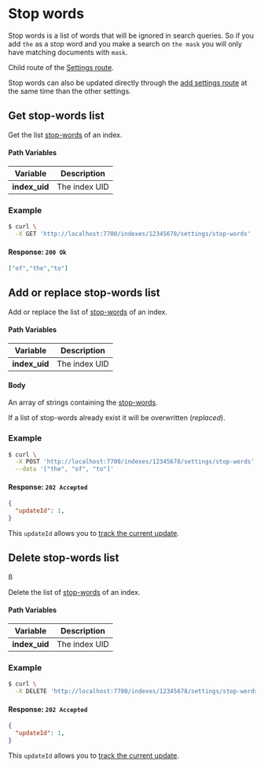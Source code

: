 # Stop words

Stop words is a list of words that will be ignored in search queries. So if you add `the` as a stop word and you make a search on `the mask` you will only have matching documents with `mask`.

Child route of the [Settings route](/references/settings.md).

Stop words can also be updated directly through the [add settings route](/references/settings.md#add-settings) at the same time than the other settings.

## Get stop-words list

<RouteHighlighter method="GET" route="/indexes/:index_uid/settings/stop-words" />

Get the list [stop-words](/guides/advanced_guides/stop_words.md) of an index.

#### Path Variables

| Variable          | Description           |
|-------------------|-----------------------|
| **index_uid**         | The index UID |

### Example

```bash
$ curl \
  -X GET 'http://localhost:7700/indexes/12345678/settings/stop-words'
```

#### Response: `200 Ok`

```json
["of","the","to"]
```

## Add or replace stop-words list

<RouteHighlighter method="POST" route="/indexes/:index_uid/settings/stop-words" />

Add or replace the list of [stop-words](/guides/advanced_guides/stop_words.md) of an index.

#### Path Variables

| Variable          | Description           |
|-------------------|-----------------------|
| **index_uid**         | The index UID |

#### Body

An array of strings containing the [stop-words](/guides/advanced_guides/stop_words.md).

If a list of stop-words already exist it will be overwritten (*replaced*).

### Example

```bash
$ curl \
  -X POST 'http://localhost:7700/indexes/12345678/settings/stop-words' \
  --data '["the", "of", "to"]'
```

#### Response: `202 Accepted`

```json
{
  "updateId": 1,
}
```
This `updateId` allows you to [track the current update](/references/updates.md).

## Delete stop-words list

<RouteHighlighter method="DELETE" route="/indexes/:index_uid/settings/stop-words" />ß

Delete the list of [stop-words](/guides/advanced_guides/stop_words.md) of an index.

#### Path Variables

| Variable          | Description           |
|-------------------|-----------------------|
| **index_uid**         | The index UID |

### Example

```bash
$ curl \
  -X DELETE 'http://localhost:7700/indexes/12345678/settings/stop-words' \
```

#### Response: `202 Accepted`

```json
{
  "updateId": 1,
}
```
This `updateId` allows you to [track the current update](/references/updates.md).
